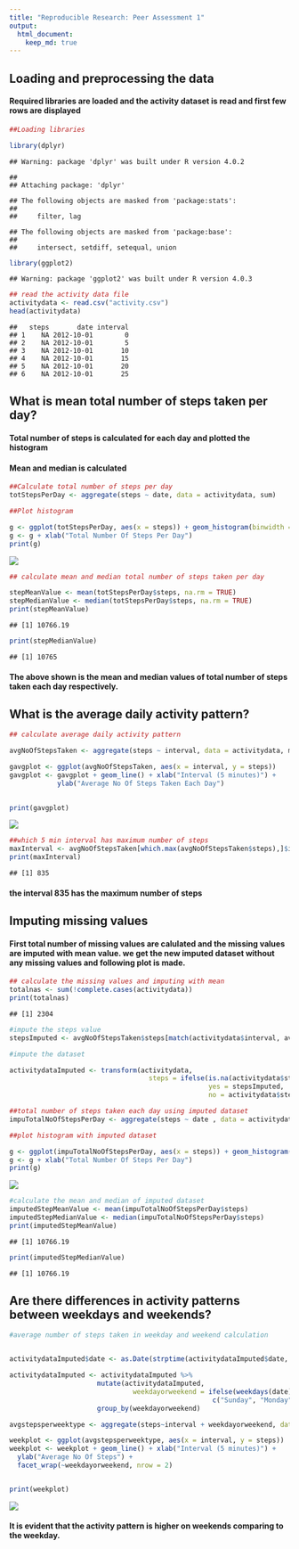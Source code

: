```yaml
---
title: "Reproducible Research: Peer Assessment 1"
output: 
  html_document:
    keep_md: true
---
```



## Loading and preprocessing the data
#### Required libraries are loaded and the activity dataset is read and first few rows are displayed

```r
##Loading libraries

library(dplyr)
```

```
## Warning: package 'dplyr' was built under R version 4.0.2
```

```
## 
## Attaching package: 'dplyr'
```

```
## The following objects are masked from 'package:stats':
## 
##     filter, lag
```

```
## The following objects are masked from 'package:base':
## 
##     intersect, setdiff, setequal, union
```

```r
library(ggplot2)
```

```
## Warning: package 'ggplot2' was built under R version 4.0.3
```

```r
## read the activity data file 
activitydata <- read.csv("activity.csv")
head(activitydata)
```

```
##   steps       date interval
## 1    NA 2012-10-01        0
## 2    NA 2012-10-01        5
## 3    NA 2012-10-01       10
## 4    NA 2012-10-01       15
## 5    NA 2012-10-01       20
## 6    NA 2012-10-01       25
```


## What is mean total number of steps taken per day?
#### Total number of steps is calculated for each day and plotted the histogram
#### Mean and median is calculated

```r
##Calculate total number of steps per day
totStepsPerDay <- aggregate(steps ~ date, data = activitydata, sum)

##Plot histogram

g <- ggplot(totStepsPerDay, aes(x = steps)) + geom_histogram(binwidth = 2000)
g <- g + xlab("Total Number Of Steps Per Day")
print(g)
```

![](PA1_template_files/figure-html/unnamed-chunk-2-1.png)<!-- -->

```r
## calculate mean and median total number of steps taken per day

stepMeanValue <- mean(totStepsPerDay$steps, na.rm = TRUE)
stepMedianValue <- median(totStepsPerDay$steps, na.rm = TRUE)
print(stepMeanValue)
```

```
## [1] 10766.19
```

```r
print(stepMedianValue)
```

```
## [1] 10765
```
#### The above shown is the mean and median values of total number of steps taken each day respectively.


## What is the average daily activity pattern?


```r
## calculate average daily activity pattern

avgNoOfStepsTaken <- aggregate(steps ~ interval, data = activitydata, mean)

gavgplot <- ggplot(avgNoOfStepsTaken, aes(x = interval, y = steps))
gavgplot <- gavgplot + geom_line() + xlab("Interval (5 minutes)") +
            ylab("Average No Of Steps Taken Each Day")
    

print(gavgplot)
```

![](PA1_template_files/figure-html/unnamed-chunk-3-1.png)<!-- -->

```r
##which 5 min interval has maximum number of steps
maxInterval <- avgNoOfStepsTaken[which.max(avgNoOfStepsTaken$steps),]$interval
print(maxInterval)
```

```
## [1] 835
```
#### the interval 835 has the maximum number of steps


## Imputing missing values
#### First total number of missing values are calulated and the missing values are imputed with mean value. we get the new imputed dataset without any missing values and following plot is made.

```r
## calculate the missing values and imputing with mean
totalnas <- sum(!complete.cases(activitydata))
print(totalnas)
```

```
## [1] 2304
```

```r
#impute the steps value
stepsImputed <- avgNoOfStepsTaken$steps[match(activitydata$interval, avgNoOfStepsTaken$interval)]

#impute the dataset

activitydataImputed <- transform(activitydata,
                                   steps = ifelse(is.na(activitydata$steps),
                                                  yes = stepsImputed,
                                                  no = activitydata$steps))

##total number of steps taken each day using imputed dataset
impuTotalNoOfStepsPerDay <- aggregate(steps ~ date , data = activitydataImputed, sum)

##plot histogram with imputed dataset

g <- ggplot(impuTotalNoOfStepsPerDay, aes(x = steps)) + geom_histogram(binwidth = 2000)
g <- g + xlab("Total Number Of Steps Per Day")
print(g)
```

![](PA1_template_files/figure-html/unnamed-chunk-4-1.png)<!-- -->

```r
#calculate the mean and median of imputed dataset
imputedStepMeanValue <- mean(impuTotalNoOfStepsPerDay$steps)
imputedStepMedianValue <- median(impuTotalNoOfStepsPerDay$steps)
print(imputedStepMeanValue)
```

```
## [1] 10766.19
```

```r
print(imputedStepMedianValue)
```

```
## [1] 10766.19
```



## Are there differences in activity patterns between weekdays and weekends?

```r
#average number of steps taken in weekday and weekend calculation


activitydataImputed$date <- as.Date(strptime(activitydataImputed$date, format = "%Y-%m-%d")) 

activitydataImputed <- activitydataImputed %>%
                      mutate(activitydataImputed,
                               weekdayorweekend = ifelse(weekdays(date) %in% 
                                                   c("Sunday", "Monday", "Tuesday", "Wednesday", "Thursday","Friday"), "Weekday", "Weekend")) %>%
                      group_by(weekdayorweekend)

avgstepsperweektype <- aggregate(steps~interval + weekdayorweekend, data = activitydataImputed, mean)                                   

weekplot <- ggplot(avgstepsperweektype, aes(x = interval, y = steps))
weekplot <- weekplot + geom_line() + xlab("Interval (5 minutes)") +
  ylab("Average No Of Steps") +
  facet_wrap(~weekdayorweekend, nrow = 2)


print(weekplot)
```

![](PA1_template_files/figure-html/unnamed-chunk-5-1.png)<!-- -->
#### It is evident that the activity pattern is higher on weekends comparing to the weekday.
